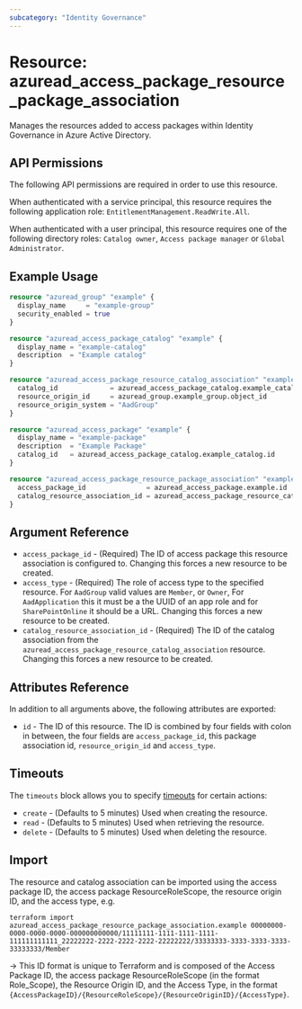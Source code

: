 ```yaml
---
subcategory: "Identity Governance"
---
```


# Resource: azuread_access_package_resource_package_association

Manages the resources added to access packages within Identity Governance in Azure Active Directory.

## API Permissions

The following API permissions are required in order to use this resource.

When authenticated with a service principal, this resource requires the following application role: `EntitlementManagement.ReadWrite.All`.

When authenticated with a user principal, this resource requires one of the following directory roles: `Catalog owner`, `Access package manager` or `Global Administrator`.

## Example Usage

```terraform
resource "azuread_group" "example" {
  display_name     = "example-group"
  security_enabled = true
}

resource "azuread_access_package_catalog" "example" {
  display_name = "example-catalog"
  description  = "Example catalog"
}

resource "azuread_access_package_resource_catalog_association" "example" {
  catalog_id             = azuread_access_package_catalog.example_catalog.id
  resource_origin_id     = azuread_group.example_group.object_id
  resource_origin_system = "AadGroup"
}

resource "azuread_access_package" "example" {
  display_name = "example-package"
  description  = "Example Package"
  catalog_id   = azuread_access_package_catalog.example_catalog.id
}

resource "azuread_access_package_resource_package_association" "example" {
  access_package_id               = azuread_access_package.example.id
  catalog_resource_association_id = azuread_access_package_resource_catalog_association.example.id
}
```

## Argument Reference

* `access_package_id` - (Required) The ID of access package this resource association is configured to. Changing this forces a new resource to be created.
* `access_type` - (Required) The role of access type to the specified resource. For `AadGroup` valid values are `Member`, or `Owner`, For `AadApplication` this it must be a the UUID of an app role and for `SharePointOnline` it should be a URL. Changing this forces a new resource to be created.
* `catalog_resource_association_id` - (Required) The ID of the catalog association from the `azuread_access_package_resource_catalog_association` resource. Changing this forces a new resource to be created.

## Attributes Reference

In addition to all arguments above, the following attributes are exported:

* `id` - The ID of this resource. The ID is combined by four fields with colon in between, the four fields are `access_package_id`, this package association id, `resource_origin_id` and `access_type`.

## Timeouts

The `timeouts` block allows you to specify [timeouts](https://www.terraform.io/language/resources/syntax#operation-timeouts) for certain actions:

* `create` - (Defaults to 5 minutes) Used when creating the resource.
* `read` - (Defaults to 5 minutes) Used when retrieving the resource.
* `delete` - (Defaults to 5 minutes) Used when deleting the resource.

## Import

The resource and catalog association can be imported using the access package ID, the access package ResourceRoleScope, the resource origin ID, and the access type, e.g.

```
terraform import azuread_access_package_resource_package_association.example 00000000-0000-0000-0000-000000000000/11111111-1111-1111-1111-111111111111_22222222-2222-2222-2222-22222222/33333333-3333-3333-3333-33333333/Member
```

-> This ID format is unique to Terraform and is composed of the Access Package ID, the access package ResourceRoleScope (in the format Role_Scope), the Resource Origin ID, and the Access Type, in the format `{AccessPackageID}/{ResourceRoleScope}/{ResourceOriginID}/{AccessType}`.
